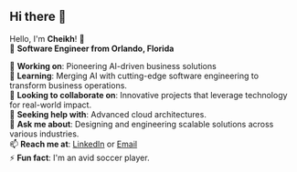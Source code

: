 ## Hi there 👋

Hello, I'm **Cheikh**! 👋  
📍 **Software Engineer from Orlando, Florida**

🔭 **Working on**: Pioneering AI-driven business solutions  
🌱 **Learning**: Merging AI with cutting-edge software engineering to transform business operations.  
👯 **Looking to collaborate on**: Innovative projects that leverage technology for real-world impact.  
🤔 **Seeking help with**: Advanced cloud architectures.  
💬 **Ask me about**: Designing and engineering scalable solutions across various industries.  
📫 **Reach me at**: [LinkedIn](#) or [Email](mailto:your.email@example.com)  
⚡ **Fun fact**: I'm an avid soccer player.
